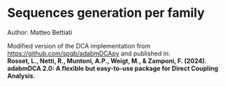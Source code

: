 # Sequences generation per family

Author: Matteo Bettiati

Modified version of the DCA implementation from https://github.com/spqb/adabmDCApy and published in: <br>
**Rosset, L., Netti, R., Muntoni, A.P., Weigt, M., & Zamponi, F. (2024). adabmDCA 2.0: A flexible but easy-to-use package for Direct Coupling Analysis.**
